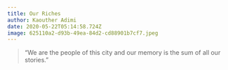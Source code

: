 ```yaml
---
title: Our Riches
author: Kaouther Adimi
date: 2020-05-22T05:14:58.724Z
image: 625110a2-d93b-49ea-84d2-cd88901b7cf7.jpeg
---
```

> “We are the people of this city and our memory is the sum of all our stories.”